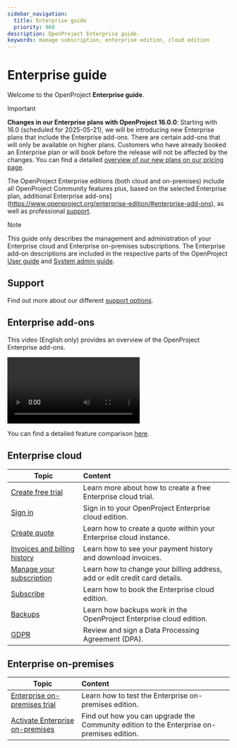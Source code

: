 ```yaml
---
sidebar_navigation:
  title: Enterprise guide
  priority: 960
description: OpenProject Enterprise guide.
keywords: manage subscription, enterprise edition, cloud edition
---
```


# Enterprise guide

Welcome to the OpenProject **Enterprise guide**.

> [!IMPORTANT]
> **Changes in our Enterprise plans with OpenProject 16.0.0**: Starting with 16.0 (scheduled for 2025-05-21), we will be introducing new Enterprise plans that include the Enterprise add-ons. There are certain add-ons that will only be available on higher plans.
> Customers who have already booked an Enterprise plan or will book before the release will not be affected by the changes. You can find a detailed [overview of our new plans on our pricing page](../../pricing).

The OpenProject Enterprise editions (both cloud and on-premises) include all OpenProject Community features plus, based on the selected Enterprise plan, additional Enterprise add-ons](https://www.openproject.org/enterprise-edition/#enterprise-add-ons), as well as professional [support](https://www.openproject.org/pricing/#support).

> [!NOTE]
> This guide only describes the management and administration of your Enterprise cloud and Enterprise on-premises subscriptions.
> The Enterprise add-on descriptions are included in the respective parts of the OpenProject [User guide](../user-guide) and [System admin guide](../system-admin-guide).

## Support

Find out more about our different [support options](./support/).

## Enterprise add-ons

This video (English only) provides an overview of the OpenProject Enterprise add-ons.

![Video illustrating OpenProject Enterprise add-ons](https://openproject-docs.s3.eu-central-1.amazonaws.com/videos/OpenProject-Enterprise-add-ons.mp4)

You can find a detailed feature comparison [here](https://www.openproject.org/pricing/#features).

## Enterprise cloud

| Topic                                                        | Content                                                      |
| ------------------------------------------------------------ | :----------------------------------------------------------- |
| [Create free trial](./enterprise-cloud-guide/create-cloud-trial) | Learn more about how to create a free Enterprise cloud trial. |
| [Sign in](./enterprise-cloud-guide/sign-in/)                 | Sign in to your OpenProject Enterprise cloud edition.        |
| [Create quote](./enterprise-cloud-guide/create-quote-cloud)  | Learn how to create a quote within your Enterprise cloud instance. |
| [Invoices and billing history](./enterprise-cloud-guide/invoices-and-billing-history) | Learn how to see your payment history and download invoices. |
| [Manage your subscription](./enterprise-cloud-guide/manage-cloud-subscription) | Learn how to change your billing address, add or edit credit card details. |
| [Subscribe](./enterprise-cloud-guide/book-cloud)             | Learn how to book the Enterprise cloud edition.              |
| [Backups](./enterprise-cloud-guide/backups)                  | Learn how backups work in the OpenProject Enterprise cloud edition. |
| [GDPR](./enterprise-cloud-guide/gdpr-compliance)             | Review and sign a Data Processing Agreement (DPA).           |

## Enterprise on-premises

| Topic                                                        | Content                                                      |
| ------------------------------------------------------------ | :----------------------------------------------------------- |
| [Enterprise on-premises trial](./enterprise-on-premises-guide/enterprise-on-premises-trial/) | Learn how to test the Enterprise on-premises edition.        |
| [Activate Enterprise on-premises](./enterprise-on-premises-guide/activate-enterprise-on-premises) | Find out how you can upgrade the Community edition to the Enterprise on-premises edition. |

